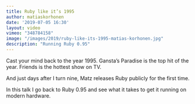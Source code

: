 ```yaml
---
title: Ruby like it’s 1995
author: matiaskorhonen
date: '2019-07-05 16:30'
layout: video
vimeo: "348784158"
image: "/images/2019/ruby-like-its-1995-matias-korhonen.jpg"
description: "Running Ruby 0.95"
---
```


Cast your mind back to the year 1995. Gansta’s Paradise is the top hit of the year. Friends is the hottest show on TV.

And just days after I turn nine, Matz releases Ruby publicly for the first time.

In this talk I go back to Ruby 0.95 and see what it takes to get it running on modern hardware.
